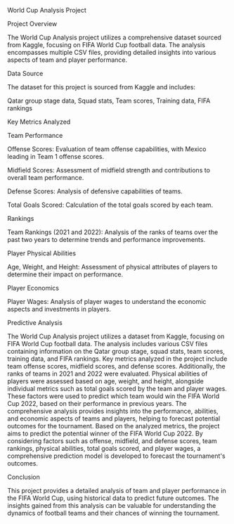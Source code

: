 World Cup Analysis Project

Project Overview

The World Cup Analysis project utilizes a comprehensive dataset sourced from Kaggle, focusing on FIFA World Cup football data. The analysis encompasses multiple CSV files, providing detailed insights into various aspects of team and player performance.

Data Source

The dataset for this project is sourced from Kaggle and includes:

  Qatar group stage data,
  Squad stats,
  Team scores,
  Training data,
  FIFA rankings

Key Metrics Analyzed

Team Performance

  Offense Scores: Evaluation of team offense capabilities, with Mexico leading in Team 1 offense scores.
  
  Midfield Scores: Assessment of midfield strength and contributions to overall team performance.
  
  Defense Scores: Analysis of defensive capabilities of teams.
  
  Total Goals Scored: Calculation of the total goals scored by each team.
  
Rankings

  Team Rankings (2021 and 2022): Analysis of the ranks of teams over the past two years to determine trends and performance improvements.
  
Player Physical Abilities

  Age, Weight, and Height: Assessment of physical attributes of players to determine their impact on performance.
  
Player Economics

  Player Wages: Analysis of player wages to understand the economic aspects and investments in players.
  
Predictive Analysis

The World Cup Analysis project utilizes a dataset from Kaggle, focusing on FIFA World Cup football data. The analysis includes various CSV files containing information on the Qatar group stage, squad stats, team scores, training data, and FIFA rankings. Key metrics analyzed in the project include team offense scores, midfield scores, and defense scores. Additionally, the ranks of teams in 2021 and 2022 were evaluated. Physical abilities of players were assessed based on age, weight, and height, alongside individual metrics such as total goals scored by the team and player wages. These factors were used to predict which team would win the FIFA World Cup 2022, based on their performance in previous years. The comprehensive analysis provides insights into the performance, abilities, and economic aspects of teams and players, helping to forecast potential outcomes for the tournament. Based on the analyzed metrics, the project aims to predict the potential winner of the FIFA World Cup 2022. By considering factors such as offense, midfield, and defense scores, team rankings, physical abilities, total goals scored, and player wages, a comprehensive prediction model is developed to forecast the tournament's outcomes.

Conclusion

This project provides a detailed analysis of team and player performance in the FIFA World Cup, using historical data to predict future outcomes. The insights gained from this analysis can be valuable for understanding the dynamics of football teams and their chances of winning the tournament.

